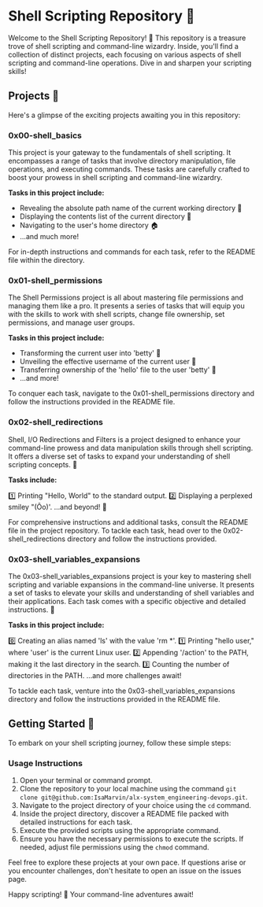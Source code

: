 # Shell Scripting Repository 🐚

Welcome to the Shell Scripting Repository! 🚀 This repository is a treasure trove of shell scripting and command-line wizardry. Inside, you'll find a collection of distinct projects, each focusing on various aspects of shell scripting and command-line operations. Dive in and sharpen your scripting skills!

## Projects 📁

Here's a glimpse of the exciting projects awaiting you in this repository:

### 0x00-shell_basics

This project is your gateway to the fundamentals of shell scripting. It encompasses a range of tasks that involve directory manipulation, file operations, and executing commands. These tasks are carefully crafted to boost your prowess in shell scripting and command-line wizardry.

**Tasks in this project include:**

- Revealing the absolute path name of the current working directory 📂
- Displaying the contents list of the current directory 📜
- Navigating to the user's home directory 🏠
- ...and much more!

For in-depth instructions and commands for each task, refer to the README file within the directory.

### 0x01-shell_permissions

The Shell Permissions project is all about mastering file permissions and managing them like a pro. It presents a series of tasks that will equip you with the skills to work with shell scripts, change file ownership, set permissions, and manage user groups.

**Tasks in this project include:**

- Transforming the current user into 'betty' 👤
- Unveiling the effective username of the current user 👥
- Transferring ownership of the 'hello' file to the user 'betty' 📄
- ...and more!

To conquer each task, navigate to the 0x01-shell_permissions directory and follow the instructions provided in the README file.

### 0x02-shell_redirections

Shell, I/O Redirections and Filters is a project designed to enhance your command-line prowess and data manipulation skills through shell scripting. It offers a diverse set of tasks to expand your understanding of shell scripting concepts. 📝

**Tasks include:**

1️⃣ Printing "Hello, World" to the standard output.
2️⃣ Displaying a perplexed smiley "(Ôo)'.
...and beyond! 📖

For comprehensive instructions and additional tasks, consult the README file in the project repository. To tackle each task, head over to the 0x02-shell_redirections directory and follow the instructions provided.

### 0x03-shell_variables_expansions

The 0x03-shell_variables_expansions project is your key to mastering shell scripting and variable expansions in the command-line universe. It presents a set of tasks to elevate your skills and understanding of shell variables and their applications. Each task comes with a specific objective and detailed instructions. 📝

**Tasks in this project include:**

0️⃣ Creating an alias named 'ls' with the value 'rm *'.
1️⃣ Printing "hello user," where 'user' is the current Linux user.
2️⃣ Appending '/action' to the PATH, making it the last directory in the search.
3️⃣ Counting the number of directories in the PATH.
...and more challenges await!

To tackle each task, venture into the 0x03-shell_variables_expansions directory and follow the instructions provided in the README file.

## Getting Started 🚀

To embark on your shell scripting journey, follow these simple steps:

### Usage Instructions

1. Open your terminal or command prompt.
2. Clone the repository to your local machine using the command `git clone git@github.com:IsaMarvin/alx-system_engineering-devops.git`.
3. Navigate to the project directory of your choice using the `cd` command.
4. Inside the project directory, discover a README file packed with detailed instructions for each task.
5. Execute the provided scripts using the appropriate command.
6. Ensure you have the necessary permissions to execute the scripts. If needed, adjust file permissions using the `chmod` command.

Feel free to explore these projects at your own pace. If questions arise or you encounter challenges, don't hesitate to open an issue on the issues page.

Happy scripting! 🎉  Your command-line adventures await!
